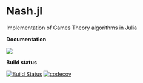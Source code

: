 # Nash.jl
Implementation of Games Theory algorithms in Julia

**Documentation**

[![](https://img.shields.io/badge/docs-latest-blue.svg)](https://krainskil.github.io/Nash.jl/latest)

**Build status**

[![Build Status](https://travis-ci.org/KrainskiL/Nash.jl.svg?branch=master)](https://travis-ci.org/KrainskiL/Nash.jl)
[![codecov](https://img.shields.io/codecov/c/gh/KrainskiL/Nash.jl.svg)](https://codecov.io/gh/KrainskiL/Nash.jl)

